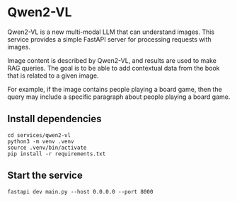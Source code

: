 # Qwen2-VL

Qwen2-VL is a new multi-modal LLM that can understand images. This service provides a simple FastAPI server for processing requests with images.

Image content is described by Qwen2-VL, and results are used to make RAG queries. The goal is to be able to add contextual data from the book that is related to a given image.

For example, if the image contains people playing a board game, then the query may include a specific paragraph about people playing a board game.

## Install dependencies

```
cd services/qwen2-vl
python3 -m venv .venv
source .venv/bin/activate
pip install -r requirements.txt
```

## Start the service

```
fastapi dev main.py --host 0.0.0.0 --port 8000
```
